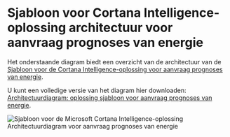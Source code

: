 <properties
    pageTitle="Sjabloon voor Cortana Intelligence-oplossing architectuur voor aanvraag prognoses van energie | Microsoft Azure"
    description="De architectuur van het Microsoft Cortana Intelligence oplossing sjabloon met behulp van de aanvraag voor een bedrijf, energie hulpprogramma prognose."
    keywords="oplossing accelerator; cortana analytics; energie prognoses"
    services="cortana-analytics"
    documentationCenter=""
    authors="garyericson"
    manager="jhubbard"
    editor="cgronlun"/>

<tags
    ms.service="cortana-analytics"
    ms.workload="data-services"
    ms.tgt_pltfrm="na"
    ms.devlang="na"
    ms.topic="article"
    ms.date="11/19/2015"
    ms.author="garye" />

# <a name="cortana-intelligence-solution-template-architecture-for-demand-forecasting-of-energy"></a>Sjabloon voor Cortana Intelligence-oplossing architectuur voor aanvraag prognoses van energie

Het onderstaande diagram biedt een overzicht van de architectuur van de [Sjabloon voor de Cortana Intelligence-oplossing voor aanvraag prognoses van energie](cortana-analytics-playbook-demand-forecasting-energy.md).

U kunt een volledige versie van het diagram hier downloaden: [Architectuurdiagram: oplossing sjabloon voor aanvraag prognoses van energie](http://download.microsoft.com/download/1/9/B/19B815F0-D1B0-4F67-AED3-A40544225FD1/ca-topologies-energy-forecasting.png).

![Sjabloon voor de Microsoft Cortana Intelligence-oplossing Architectuurdiagram voor aanvraag prognoses van energie][image]

[image]: ./media/cortana-analytics-architecture-demand-forecasting-energy/ca-topologies-energy-forecasting.png
